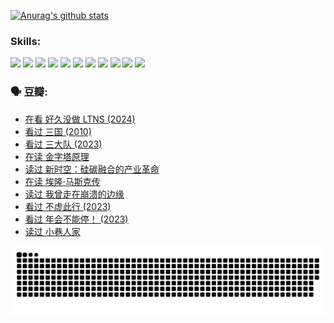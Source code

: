 
[![Anurag's github stats](https://github-readme-stats.vercel.app/api?username=w940853815)](https://github.com/anuraghazra/github-readme-stats)

### Skills:

<code><img height="32" src="https://cdn.jsdelivr.net/npm/simple-icons@v5/icons/python.svg"></code>
<code><img height="32" src="https://cdn.jsdelivr.net/npm/simple-icons@v5/icons/javascript.svg"></code>
<code><img height="32" src="https://cdn.jsdelivr.net/npm/simple-icons@v5/icons/django.svg"></code>
<code><img height="32" src="https://cdn.jsdelivr.net/npm/simple-icons@v5/icons/flask.svg"></code>
<code><img height="32" src="https://cdn.jsdelivr.net/npm/simple-icons@v5/icons/vuetify.svg"></code>
<code><img height="32" src="https://cdn.jsdelivr.net/npm/simple-icons@v5/icons/git.svg"></code>
<code><img height="32" src="https://cdn.jsdelivr.net/npm/simple-icons@v5/icons/docker.svg"></code>
<code><img height="32" src="https://cdn.jsdelivr.net/npm/simple-icons@v5/icons/postgresql.svg"></code>
<code><img height="32" src="https://cdn.jsdelivr.net/npm/simple-icons@v5/icons/elasticsearch.svg"></code>
<code><img height="32" src="https://cdn.jsdelivr.net/npm/simple-icons@v5/icons/macos.svg"></code>
<code><img height="32" src="https://cdn.jsdelivr.net/npm/simple-icons@v5/icons/linux.svg"></code>

### 🗣 豆瓣:

<!-- DOUBAN-ACTIVITIES:START -->
- [在看 好久没做 LTNS‎ (2024)](https://www.douban.com/people/136069238/status/4521969883/?_i=07970548)
- [看过 三国‎ (2010)](https://www.douban.com/people/136069238/status/4521634661/?_i=07970548)
- [看过 三大队‎ (2023)](https://www.douban.com/people/136069238/status/4510323325/?_i=07970548)
- [在读 金字塔原理](https://www.douban.com/people/136069238/status/4507497587/?_i=07970548)
- [读过 新时空：硅碳融合的产业革命](https://www.douban.com/people/136069238/status/4506659177/?_i=07970548)
- [在读 埃隆·马斯克传](https://www.douban.com/people/136069238/status/4500417190/?_i=07970548)
- [读过 我曾走在崩溃的边缘](https://www.douban.com/people/136069238/status/4500416754/?_i=07970548)
- [看过 不虚此行‎ (2023)](https://www.douban.com/people/136069238/status/4499973052/?_i=07970548)
- [看过 年会不能停！‎ (2023)](https://www.douban.com/people/136069238/status/4498582002/?_i=07970548)
- [读过 小巷人家](https://www.douban.com/people/136069238/status/4489290935/?_i=07970548)
<!-- DOUBAN-ACTIVITIES:END -->


![Snake animation](https://raw.githubusercontent.com/w940853815/w940853815/output/github-contribution-grid-snake.svg)

<!--
**w940853815/w940853815** is a ✨ _special_ ✨ repository because its `README.md` (this file) appears on your GitHub profile.

Here are some ideas to get you started:

- 🔭 I’m currently working on ...
- 🌱 I’m currently learning ...
- 👯 I’m looking to collaborate on ...
- 🤔 I’m looking for help with ...
- 💬 Ask me about ...
- 📫 How to reach me: ...
- 😄 Pronouns: ...
- ⚡ Fun fact: ...
-->

